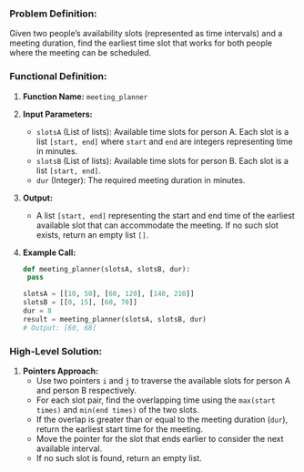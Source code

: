 ### Problem Definition:
Given two people’s availability slots (represented as time intervals) and a meeting duration, find the earliest time slot that works for both people where the meeting can be scheduled.

### Functional Definition:
1. **Function Name:** `meeting_planner`
2. **Input Parameters:**
   - `slotsA` (List of lists): Available time slots for person A. Each slot is a list `[start, end]` where `start` and `end` are integers representing time in minutes.
   - `slotsB` (List of lists): Available time slots for person B. Each slot is a list `[start, end]`.
   - `dur` (Integer): The required meeting duration in minutes.

3. **Output:**
   - A list `[start, end]` representing the start and end time of the earliest available slot that can accommodate the meeting. If no such slot exists, return an empty list `[]`.

4. **Example Call:**
   ```python
   def meeting_planner(slotsA, slotsB, dur):
    pass

   slotsA = [[10, 50], [60, 120], [140, 210]]
   slotsB = [[0, 15], [60, 70]]
   dur = 8
   result = meeting_planner(slotsA, slotsB, dur)
   # Output: [60, 68]
   ```

### High-Level Solution:
1. **Pointers Approach:**
   - Use two pointers `i` and `j` to traverse the available slots for person A and person B respectively.
   - For each slot pair, find the overlapping time using the `max(start times)` and `min(end times)` of the two slots.
   - If the overlap is greater than or equal to the meeting duration (`dur`), return the earliest start time for the meeting.
   - Move the pointer for the slot that ends earlier to consider the next available interval.
   - If no such slot is found, return an empty list.
